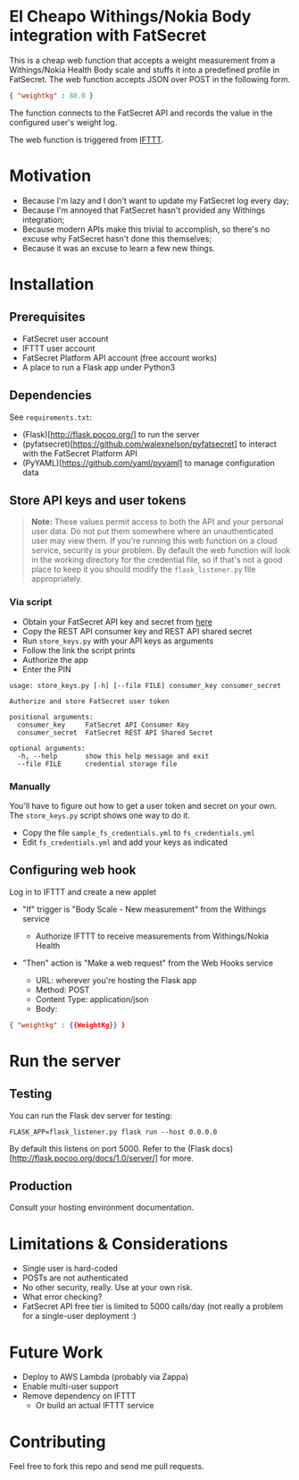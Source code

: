 # El Cheapo Withings/Nokia Body integration with FatSecret

This is a cheap web function that accepts a weight measurement from a
Withings/Nokia Health Body scale and stuffs it into a predefined
profile in FatSecret.  The web function accepts JSON over POST in the
following form.

```json
{ "weightkg" : 80.0 }
```

The function connects to the FatSecret API and records the value in
the configured user's weight log.

The web function is triggered from [IFTTT](https://ifttt.com).

# Motivation

- Because I'm lazy and I don't want to update my FatSecret log every
  day;
- Because I'm annoyed that FatSecret hasn't provided any Withings integration;
- Because modern APIs make this trivial to accomplish, so there's no
  excuse why FatSecret hasn't done this themselves;
- Because it was an excuse to learn a few new things.

# Installation
## Prerequisites

- FatSecret user account
- IFTTT user account
- FatSecret Platform API account (free account works)
- A place to run a Flask app under Python3

## Dependencies

See `requirements.txt`:
- (Flask)[http://flask.pocoo.org/] to run the server
- (pyfatsecret)[https://github.com/walexnelson/pyfatsecret] to
  interact with the FatSecret Platform API
- (PyYAML)[https://github.com/yaml/pyyaml] to manage configuration data

## Store API keys and user tokens

> **Note:** These values permit access to both the API and your
> personal user data.  Do not put them somewhere where an
> unauthenticated user may view them.  If you're running this web
> function on a cloud service, security is your problem.  By default
> the web function will look in the working directory for the
> credential file, so if that's not a good place to keep it you should
> modify the `flask_listener.py` file appropriately.

### Via script

- Obtain your FatSecret API key and secret from
  [here](https://platform.fatsecret.com/api/Default.aspx?screen=myc)
- Copy the REST API consumer key and REST API shared secret
- Run `store_keys.py` with your API keys as arguments
- Follow the link the script prints
- Authorize the app
- Enter the PIN

```
usage: store_keys.py [-h] [--file FILE] consumer_key consumer_secret

Authorize and store FatSecret user token

positional arguments:
  consumer_key     FatSecret API Consumer Key
  consumer_secret  FatSecret REST API Shared Secret

optional arguments:
  -h, --help       show this help message and exit
  --file FILE      credential storage file
```

### Manually

You'll have to figure out how to get a user token and secret on your
own.  The `store_keys.py` script shows one way to do it.

- Copy the file `sample_fs_credentials.yml` to `fs_credentials.yml`
- Edit `fs_credentials.yml` and add your keys as indicated

## Configuring web hook

Log in to IFTTT and create a new applet
- "If" trigger is "Body Scale - New measurement" from the Withings
  service
  - Authorize IFTTT to receive measurements from Withings/Nokia Health
  
- "Then" action is "Make a web request" from the Web Hooks service
  - URL: wherever you're hosting the Flask app
  - Method: POST
  - Content Type: application/json
  - Body:

```json
{ "weightkg" : {{WeightKg}} }
```

# Run the server
## Testing

You can run the Flask dev server for testing:

```
FLASK_APP=flask_listener.py flask run --host 0.0.0.0
```

By default this listens on port 5000.  Refer to the (Flask
docs)[http://flask.pocoo.org/docs/1.0/server/] for more.

## Production

Consult your hosting environment documentation.

# Limitations & Considerations

- Single user is hard-coded
- POSTs are not authenticated
- No other security, really.  Use at your own risk.
- What error checking?
- FatSecret API free tier is limited to 5000 calls/day (not really a
  problem for a single-user deployment :)

# Future Work

- Deploy to AWS Lambda (probably via Zappa)
- Enable multi-user support
- Remove dependency on IFTTT 
  - Or build an actual IFTTT service
  
# Contributing
    
Feel free to fork this repo and send me pull requests.
